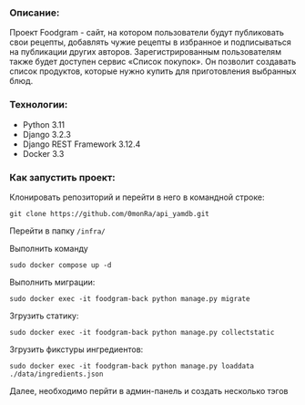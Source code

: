 ### Описание:

Проект Foodgram - сайт, на котором пользователи будут публиковать свои рецепты, добавлять чужие рецепты в избранное и подписываться на публикации других авторов. Зарегистрированным пользователям также будет доступен сервис «Список покупок». Он позволит создавать список продуктов, которые нужно купить для приготовления выбранных блюд.

### Технологии:

- Python 3.11
- Django 3.2.3
- Django REST Framework 3.12.4
- Docker 3.3

### Как запустить проект:

Клонировать репозиторий и перейти в него в командной строке:

```
git clone https://github.com/0monRa/api_yamdb.git
```

Перейти в папку `/infra/`

Выполнить команду

```
sudo docker compose up -d
```

Выполнить миграции:

```
sudo docker exec -it foodgram-back python manage.py migrate
```

Згрузить статику:

```
sudo docker exec -it foodgram-back python manage.py collectstatic
```

Згрузить фикстуры ингредиентов:

```
sudo docker exec -it foodgram-back python manage.py loaddata ./data/ingredients.json
```

Далее, необходимо перйти в админ-панель и создать несколько тэгов
